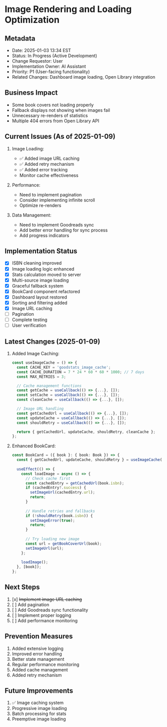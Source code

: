 # Image Rendering and Loading Optimization

## Metadata
- Date: 2025-01-03 13:34 EST
- Status: In Progress (Active Development)
- Change Requestor: User
- Implementation Owner: AI Assistant
- Priority: P1 (User-facing functionality)
- Related Changes: Dashboard image loading, Open Library integration

## Business Impact
- Some book covers not loading properly
- Fallback displays not showing when images fail
- Unnecessary re-renders of statistics
- Multiple 404 errors from Open Library API

## Current Issues (As of 2025-01-09)
1. Image Loading:
   - ✅ Added image URL caching
   - ✅ Added retry mechanism
   - ✅ Added error tracking
   - Monitor cache effectiveness

2. Performance:
   - Need to implement pagination
   - Consider implementing infinite scroll
   - Optimize re-renders

3. Data Management:
   - Need to implement Goodreads sync
   - Add better error handling for sync process
   - Add progress indicators

## Implementation Status
- [x] ISBN cleaning improved
- [x] Image loading logic enhanced
- [x] Stats calculation moved to server
- [x] Multi-source image loading
- [x] Graceful fallback system
- [x] BookCard component refactored
- [x] Dashboard layout restored
- [x] Sorting and filtering added
- [x] Image URL caching
- [ ] Pagination
- [ ] Complete testing
- [ ] User verification

## Latest Changes (2025-01-09)
1. Added Image Caching:
   ```typescript
   const useImageCache = () => {
     const CACHE_KEY = 'goodstats_image_cache';
     const CACHE_DURATION = 7 * 24 * 60 * 60 * 1000; // 7 days
     const MAX_RETRIES = 3;

     // Cache management functions
     const getCache = useCallback(() => {...}, []);
     const setCache = useCallback(() => {...}, []);
     const cleanCache = useCallback(() => {...}, []);

     // Image URL handling
     const getCachedUrl = useCallback(() => {...}, []);
     const updateCache = useCallback(() => {...}, []);
     const shouldRetry = useCallback(() => {...}, []);

     return { getCachedUrl, updateCache, shouldRetry, cleanCache };
   };
   ```

2. Enhanced BookCard:
   ```typescript
   const BookCard = ({ book }: { book: Book }) => {
     const { getCachedUrl, updateCache, shouldRetry } = useImageCache();
     
     useEffect(() => {
       const loadImage = async () => {
         // Check cache first
         const cachedEntry = getCachedUrl(book.isbn);
         if (cachedEntry?.success) {
           setImageUrl(cachedEntry.url);
           return;
         }
         
         // Handle retries and fallbacks
         if (!shouldRetry(book.isbn)) {
           setImageError(true);
           return;
         }
         
         // Try loading new image
         const url = getBookCoverUrl(book);
         setImageUrl(url);
       };
       
       loadImage();
     }, [book]);
   };
   ```

## Next Steps
1. [x] ~~Implement image URL caching~~
2. [ ] Add pagination
3. [ ] Add Goodreads sync functionality
4. [ ] Implement proper logging
5. [ ] Add performance monitoring

## Prevention Measures
1. Added extensive logging
2. Improved error handling
3. Better state management
4. Regular performance monitoring
5. Added cache management
6. Added retry mechanism

## Future Improvements
1. ✅ Image caching system
2. Progressive image loading
3. Batch processing for stats
4. Preemptive image loading 